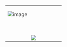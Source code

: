 <p align="right">
<table width="100%">
<tr><td valign="top" width="50%">

![image](https://github.com/user-attachments/assets/25973108-ea92-4c7c-b7e3-ba429b118661)

ㅤㅤㅤㅤㅤ
<div align="center"> 
  <img src="https://media.tenor.com/SWOvT6N7GhcAAAAM/fishing-fail-failarmy.gif" 







 




